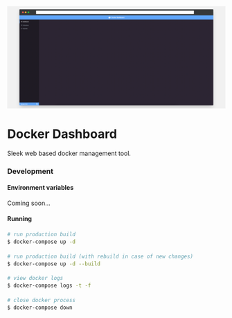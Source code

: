 ![Screenshot of the main page](./screenshot.png)

# Docker Dashboard

Sleek web based docker management tool.

### Development

#### Environment variables

Coming soon...

#### Running

```bash
# run production build
$ docker-compose up -d

# run production build (with rebuild in case of new changes)
$ docker-compose up -d --build

# view docker logs
$ docker-compose logs -t -f

# close docker process
$ docker-compose down
```
